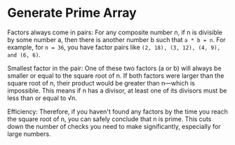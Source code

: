 # Generate Prime Array
Factors always come in pairs: For any composite number n, if n is divisible by some number a, then there is another number b such that `a * b = n`. For example, for `n = 36`, you have factor pairs like `(2, 18), (3, 12), (4, 9), and (6, 6)`.

Smallest factor in the pair: One of these two factors (a or b) will always be smaller or equal to the square root of n. If both factors were larger than the square root of n, their product would be greater than n—which is impossible. This means if n has a divisor, at least one of its divisors must be less than or equal to √n.

Efficiency: Therefore, if you haven't found any factors by the time you reach the square root of n, you can safely conclude that n is prime. This cuts down the number of checks you need to make significantly, especially for large numbers.

